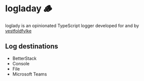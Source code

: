 # logladay 🪵

loglady is an opinionated TypeScript logger developed for and by [vestfoldfylke](https://github.com/vestfoldfylke)

## Log destinations

- BetterStack
- Console
- File
- Microsoft Teams